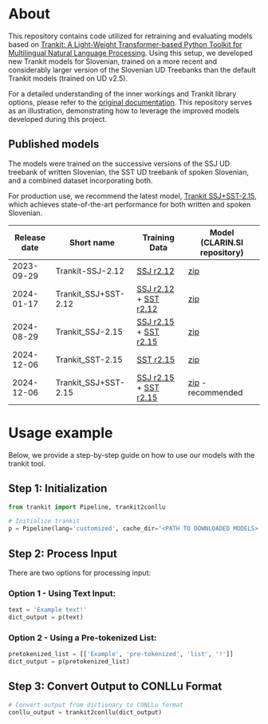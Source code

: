 # About
This repository contains code utilized for retraining and evaluating models based on [Trankit: A Light-Weight Transformer-based Python Toolkit for Multilingual Natural Language Processing](https://github.com/nlp-uoregon/trankit). Using this setup, we developed new Trankit models for Slovenian, trained on a more recent and considerably larger version of the Slovenian UD Treebanks than the default Trankit models (trained on UD v2.5). 

For a detailed understanding of the inner workings and Trankit library options, please refer to the [original documentation](https://github.com/nlp-uoregon/trankit). This repository serves as an illustration, demonstrating how to leverage the improved models developed during this project.

## Published models

The models were trained on the successive versions of the SSJ UD treebank of written Slovenian, the SST UD treebank of spoken Slovenian, and a combined dataset incorporating both. 

For production use, we recommend the latest model, [Trankit SSJ+SST-2.15](http://hdl.handle.net/11356/1997), which achieves state-of-the-art performance for both written and spoken Slovenian.

| Release date              | Short name             | Training Data                                                                                                                                                                                                                                        | Model (CLARIN.SI repository)                                   |
|------------------|------------------|---------------------------------------------------------------------------------------------------------------------------------------------------------------------------------------------------------------------------------------------|-----------------------------------------|
| 2023-09-29 | Trankit-SSJ-2.12 | [SSJ r2.12](https://github.com/UniversalDependencies/UD_Slovenian-SSJ/tree/86f832a8a0663d908fdaf5cded8c0567508fd7c0)                                                                                                                        | [zip](http://hdl.handle.net/11356/1870) | 
| 2024-01-17 | Trankit_SSJ+SST-2.12 | [SSJ r2.12](https://github.com/UniversalDependencies/UD_Slovenian-SSJ/tree/86f832a8a0663d908fdaf5cded8c0567508fd7c0) + [SST r2.12](https://github.com/UniversalDependencies/UD_Slovenian-SST/tree/9d67eb90ae9aa6f37a7097d03d9e8864996c0609) | [zip](http://hdl.handle.net/11356/1909) |
| 2024-08-29 | Trankit_SSJ-2.15 | [SSJ r2.15](https://github.com/UniversalDependencies/UD_Slovenian-SSJ/tree/r2.15) + [SST r2.15](https://github.com/UniversalDependencies/UD_Slovenian-SST/tree/r2.15)                                                                       | [zip](http://hdl.handle.net/11356/1963) |
| 2024-12-06 | Trankit_SST-2.15 | [SST r2.15](https://github.com/UniversalDependencies/UD_Slovenian-SST/tree/r2.15)                                                                       | [zip](http://hdl.handle.net/11356/1996) |
| 2024-12-06 | Trankit_SSJ+SST-2.15 | [SSJ r2.15](https://github.com/UniversalDependencies/UD_Slovenian-SSJ/tree/r2.15) + [SST r2.15](https://github.com/UniversalDependencies/UD_Slovenian-SST/tree/r2.15)                                                                       | [zip](http://hdl.handle.net/11356/1997) - recommended|



# Usage example
Below, we provide a step-by-step guide on how to use our models with the trankit tool.

## Step 1: Initialization
```python
from trankit import Pipeline, trankit2conllu

# Initialize trankit
p = Pipeline(lang='customized', cache_dir='<PATH TO DOWNLOADED MODELS>', embedding='xlm-roberta-large')
```

## Step 2: Process Input
There are two options for processing input:

### Option 1 - Using Text Input:
```python
text = 'Example text!'
dict_output = p(text)
```

### Option 2 - Using a Pre-tokenized List:
```python
pretokenized_list = [['Example', 'pre-tokenized', 'list', '!']]
dict_output = p(pretokenized_list)
```

## Step 3: Convert Output to CONLLu Format
```python
# Convert output from dictionary to CONLLu format
conllu_output = trankit2conllu(dict_output)
```

